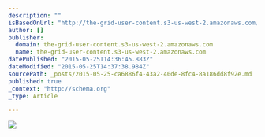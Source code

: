 ```yaml
---
description: ""
isBasedOnUrl: "http://the-grid-user-content.s3-us-west-2.amazonaws.com/c367c2b0-b138-4b61-abaa-330676d19aa0.png"
author: []
publisher:
  domain: the-grid-user-content.s3-us-west-2.amazonaws.com
  name: the-grid-user-content.s3-us-west-2.amazonaws.com
datePublished: "2015-05-25T14:36:45.883Z"
dateModified: "2015-05-25T14:37:38.984Z"
sourcePath: _posts/2015-05-25-ca6886f4-43a2-40de-8fc4-8a186dd8f92e.md
published: true
_context: "http://schema.org"
_type: Article

---
```

![](http://the-grid-user-content.s3-us-west-2.amazonaws.com/c367c2b0-b138-4b61-abaa-330676d19aa0.png)